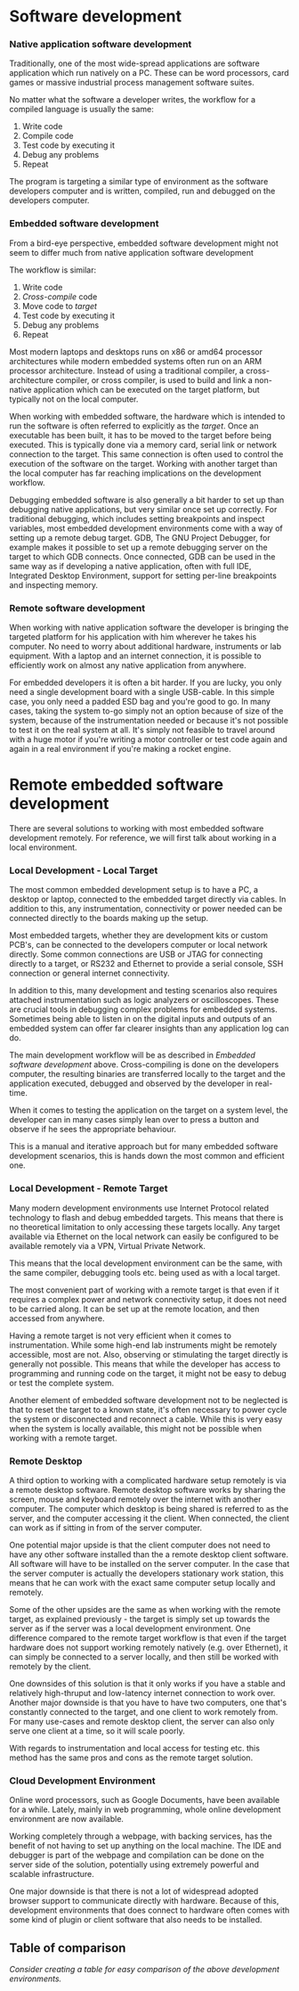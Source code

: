 Software development
====================

### Native application software development
Traditionally, one of the most wide-spread applications are software application which run natively on a PC. These can be word processors, card games or massive industrial process management software suites.

No matter what the software a developer writes, the workflow for a compiled language is usually the same:

1. Write code
2. Compile code
3. Test code by executing it
4. Debug any problems
5. Repeat

The program is targeting a similar type of environment as the software developers computer and is written, compiled, run and debugged on the developers computer.

### Embedded software development
From a bird-eye perspective, embedded software development might not seem to differ much from native application software development

The workflow is similar:

1. Write code
2. *Cross-compile* code
3. Move code to *target*
4. Test code by executing it
5. Debug any problems
6. Repeat

Most modern laptops and desktops runs on x86 or amd64 processor architectures while modern embedded systems often run on an ARM processor architecture. Instead of using a traditional compiler, a cross-architecture compiler, or cross compiler, is used to build and link a non-native application which can be executed on the target platform, but typically not on the local computer.

When working with embedded software, the hardware which is intended to run the software is often referred to explicitly as the *target*. Once an executable has been built, it has to be moved to the target before being executed. This is typically done via a memory card, serial link or network connection to the target. This same connection is often used to control the execution of the software on the target. Working with another target than the local computer has far reaching implications on the development workflow.

Debugging embedded software is also generally a bit harder to set up than debugging native applications, but very similar once set up correctly. For traditional debugging, which includes setting breakpoints and inspect variables, most embedded development environments come with a way of setting up a remote debug target. GDB, The GNU Project Debugger, for example makes it possible to set up a remote debugging server on the target to which GDB connects. Once connected, GDB can be used in the same way as if developing a native application, often with full IDE, Integrated Desktop Environment, support for setting per-line breakpoints and inspecting memory.

### Remote software development
When working with native application software the developer is bringing the targeted platform for his application with him wherever he takes his computer. No need to worry about additional hardware, instruments or lab equipment. With a laptop and an internet connection, it is possible to efficiently work on almost any native application from anywhere.

For embedded developers it is often a bit harder. If you are lucky, you only need a single development board with a single USB-cable. In this simple case, you only need a padded ESD bag and you're good to go. In many cases, taking the system to-go simply not an option because of size of the system, because of the instrumentation needed or because it's not possible to test it on the real system at all. It's simply not feasible to travel around with a huge motor if you're writing a motor controller or test code again and again in a real environment if you're making a rocket engine.

Remote embedded software development
====================================
There are several solutions to working with most embedded software development remotely. For reference, we will first talk about working in a local environment. 

### Local Development - Local Target
The most common embedded development setup is to have a PC, a desktop or laptop, connected to the embedded target directly via cables. In addition to this, any instrumentation, connectivity or power needed can be connected directly to the boards making up the setup. 

Most embedded targets, whether they are development kits or custom PCB's, can be connected to the developers computer or local network directly. Some common connections are USB or JTAG for connecting directly to a target, or RS232 and Ethernet to provide a serial console, SSH connection or general internet connectivity.

In addition to this, many development and testing scenarios also requires attached instrumentation such as logic analyzers or oscilloscopes. These are crucial tools in debugging complex problems for embedded systems. Sometimes being able to listen in on the digital inputs and outputs of an embedded system can offer far clearer insights than any application log can do.

The main development workflow will be as described in *Embedded software development* above. Cross-compiling is done on the developers computer, the resulting binaries are transferred locally to the target and the application executed, debugged and observed by the developer in real-time.

When it comes to testing the application on the target on a system level, the developer can in many cases simply lean over to press a button and observe if he sees the appropriate behaviour.

This is a manual and iterative approach but for many embedded software development scenarios, this is hands down the most common and efficient one.

### Local Development - Remote Target
Many modern development environments use Internet Protocol related technology to flash and debug embedded targets. This means that there is no theoretical limitation to only accessing these targets locally. Any target available via Ethernet on the local network can easily be configured to be available remotely via a VPN, Virtual Private Network.

This means that the local development environment can be the same, with the same compiler, debugging tools etc. being used as with a local target.

The most convenient part of working with a remote target is that even if it requires a complex power and network connectivity setup, it does not need to be carried along. It can be set up at the remote location, and then accessed from anywhere.

Having a remote target is not very efficient when it comes to instrumentation. While some high-end lab instruments might be remotely accessible, most are not. Also, observing or stimulating the target directly is generally not possible. This means that while the developer has access to programming and running code on the target, it might not be easy to debug or test the complete system.

Another element of embedded software development not to be neglected is that to reset the target to a known state, it's often necessary to power cycle the system or disconnected and reconnect a cable. While this is very easy when the system is locally available, this might not be possible when working with a remote target.

### Remote Desktop
A third option to working with a complicated hardware setup remotely is via a remote desktop software. Remote desktop software works by sharing the screen, mouse and keyboard remotely over the internet with another computer. The computer which desktop is being shared is referred to as the server, and the computer accessing it the client. When connected, the client can work as if sitting in from of the server computer.

One potential major upside is that the client computer does not need to have any other software installed than the a remote desktop client software. All software will have to be installed on the server computer. In the case that the server computer is actually the developers stationary work station, this means that he can work with the exact same computer setup locally and remotely.

Some of the other upsides are the same as when working with the remote target, as explained previously - the target is simply set up towards the server as if the server was a local development environment. One difference compared to the remote target workflow is that even if the target hardware does not support working remotely natively (e.g. over Ethernet), it can simply be connected to a server locally, and then still be worked with remotely by the client.

One downsides of this solution is that it only works if you have a stable and relatively high-thruput and low-latency internet connection to work over. Another major downside is that you have to have two computers, one that's constantly connected to the target, and one client to work remotely from. For many use-cases and remote desktop client, the server can also only serve one client at a time, so it will scale poorly.

With regards to instrumentation and local access for testing etc. this method has the same pros and cons as the remote target solution.

### Cloud Development Environment
Online word processors, such as Google Documents, have been available for a while. Lately, mainly in web programming, whole online development environment are now available.

Working completely through a webpage, with backing services, has the benefit of not having to set up anything on the local machine. The IDE and debugger is part of the webpage and compilation can be done on the server side of the solution, potentially using extremely powerful and scalable infrastructure.

One major downside is that there is not a lot of widespread adopted browser support to communicate directly with hardware. Because of this, development environments that does connect to hardware often comes with some kind of plugin or client software that also needs to be installed.


Table of comparison
-------------------
_Consider creating a table for easy comparison of the above development environments._

